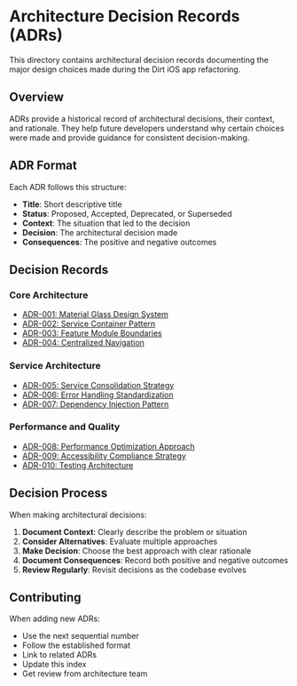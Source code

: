 # Architecture Decision Records (ADRs)

This directory contains architectural decision records documenting the major design choices made during the Dirt iOS app refactoring.

## Overview

ADRs provide a historical record of architectural decisions, their context, and rationale. They help future developers understand why certain choices were made and provide guidance for consistent decision-making.

## ADR Format

Each ADR follows this structure:
- **Title**: Short descriptive title
- **Status**: Proposed, Accepted, Deprecated, or Superseded
- **Context**: The situation that led to the decision
- **Decision**: The architectural decision made
- **Consequences**: The positive and negative outcomes

## Decision Records

### Core Architecture
- [ADR-001: Material Glass Design System](ADR-001-material-glass-design-system.md)
- [ADR-002: Service Container Pattern](ADR-002-service-container-pattern.md)
- [ADR-003: Feature Module Boundaries](ADR-003-feature-module-boundaries.md)
- [ADR-004: Centralized Navigation](ADR-004-centralized-navigation.md)

### Service Architecture
- [ADR-005: Service Consolidation Strategy](ADR-005-service-consolidation-strategy.md)
- [ADR-006: Error Handling Standardization](ADR-006-error-handling-standardization.md)
- [ADR-007: Dependency Injection Pattern](ADR-007-dependency-injection-pattern.md)

### Performance and Quality
- [ADR-008: Performance Optimization Approach](ADR-008-performance-optimization-approach.md)
- [ADR-009: Accessibility Compliance Strategy](ADR-009-accessibility-compliance-strategy.md)
- [ADR-010: Testing Architecture](ADR-010-testing-architecture.md)

## Decision Process

When making architectural decisions:

1. **Document Context**: Clearly describe the problem or situation
2. **Consider Alternatives**: Evaluate multiple approaches
3. **Make Decision**: Choose the best approach with clear rationale
4. **Document Consequences**: Record both positive and negative outcomes
5. **Review Regularly**: Revisit decisions as the codebase evolves

## Contributing

When adding new ADRs:
- Use the next sequential number
- Follow the established format
- Link to related ADRs
- Update this index
- Get review from architecture team